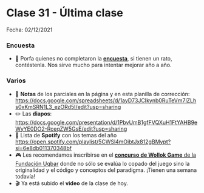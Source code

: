 # Clase 31 - Última clase

Fecha: 02/12/2021

### Encuesta
- :memo: Porfa quienes no completaron la [**encuesta**](https://docs.google.com/forms/d/e/1FAIpQLSdgNtFUOsDzNPthh71WP1PRJpqVAlNFvFSjCfWB6uQcydMXpg/viewform), si tienen un rato, contéstenla. Nos sirve mucho para intentar mejorar año a año.

### Varios

- :100: **Notas** de los parciales en la página y en esta planilla de corrección: https://docs.google.com/spreadsheets/d/1ayD73JCIkynb0RuTeVm7lZLhs0xKmSRN1L3_ezORd5I/edit?usp=sharing
- :pencil2: Las **diapos**: https://docs.google.com/presentation/d/1PbvUmB1gfFVQXuH1FtYAHB9eWyYE0DO2-RceqZW5GsE/edit?usp=sharing
- :musical_note: Lista de **Spotify** con los temas del año  https://open.spotify.com/playlist/5CWSl4mOibtJx812gBMypt?si=6e8db011370348bf
- :video_game: Les recomendamos inscribirse en el [**concurso de Wollok Game** de la Fundación Uqbar](https://www.uqbar.org/#/eventos) donde no sólo se evalúa lo copado del juego sino la originalidad y el código y conceptos del paradigma. ¡Tienen una semana todavía!
- :clapper: Ya está subido el **video** de la clase de hoy.
